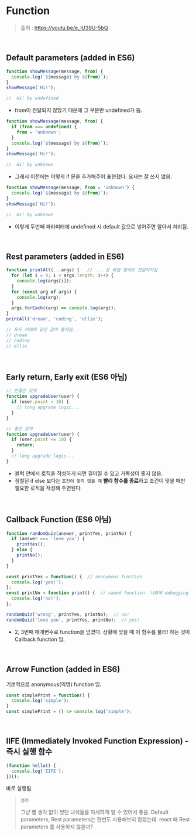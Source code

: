 # Function

> 출처 : https://youtu.be/e_lU39U-5bQ

<br/>

## Default parameters (added in ES6)

```javascript
function showMessage(message, from) {
  console.log(`${message} by ${from}`);
}
showMessage('Hi!');

//  Hi! by undefined
```

- from이 전달되지 않았기 때문에 그 부분만 undefined가 뜸.

```javascript
function showMessage(message, from) {
  if (from === undefined) {
    from = 'unknown';
  }
  console.log(`${message} by ${from}`);
}
showMessage('Hi!');

//  Hi! by unknown
```

- 그래서 이전에는 이렇게 if 문을 추가해주어 표현했다. 요새는 잘 쓰지 않음.

```javascript
function showMessage(message, from = 'unknown') {
  console.log(`${message} by ${from}`);
}
showMessage('Hi!');

//  Hi! by unknown
```

- 이렇게 두번째 파라미터에 undefined 시 default 값으로 넣어주면 알아서 처리됨.

<br/>

## Rest parameters (added in ES6)

```javascript
function printAll(...args) {   // ... 은 배열 형태로 전달되어짐
  for (let i = 0; i < args.length; i++) {
    console.log(args[i]);
  }
  for (const arg of args) {
    console.log(arg);
  }
  args.forEach((arg) => console.log(arg));
}
printAll('dream', 'coding', 'ellie');

// 모두 아래와 같은 값이 출력됨.
// dream
// coding
// ellie
```

<br/>

## Early return, Early exit (ES6 아님)

```javascript
// 안좋은 로직
function upgradeUser(user) {
  if (user.point > 10) {
    // long upgrade logic...
  }
}

// 좋은 로직
function upgradeUser(user) {
  if (user.point <= 10) {
    return;
  }
  // long upgrade logic...
}
```

- 블럭 안에서 로직을 작성하게 되면 길어질 수 있고 가독성이 좋지 않음.
-  점철된 if else 보다는 `조건이 맞지 않을 때` **빨리 함수를 종료**하고 조건이 맞을 때만 필요한 로직을 작성해 주면된다.

<br/>

## Callback Function (ES6 아님)

```javascript
function randomQuiz(answer, printYes, printNo) {
  if (answer === 'love you') {
    printYes();
  } else {
    printNo();
  }
}

const printYes = function() {  // anonymous function
  console.log('yes!');
};
const printNo = function print() {  // named function. 나중에 debugging 할 때 유용함. 재귀로 사용할 때도 사용됨.
  console.log('no!');
};

randomQuiz('wrong', printYes, printNo);  // no!
randomQuiz('love you', printYes, printNo);  // yes!
```

- 2, 3번째 매개변수로 function을 넘겼다. 상황에 맞을 때 이 함수를 불러! 하는 것이 Callback function 임.

<br/>

## Arrow Function (added in ES6)

기본적으로 anonymous(익명) function 임.

```javascript
const simplePrint = function() {
  console.log('simple');
}
const simplePrint = () => console.log('simple');
```

<br/>

## IIFE (Immediately Invoked Function Expression) - 즉시 실행 함수

```javascript
(function hello() {
  console.log('IIFE');
})();
```

바로 실행됨.



> `정리`
>
> 그냥 별 생각 없이 썼던 녀석들을 자세하게 알 수 있어서 좋음. Default parameters, Rest parameters는 한번도 사용해보지 않았는데. react 때 Rest parameters 를 사용하지 않을까?